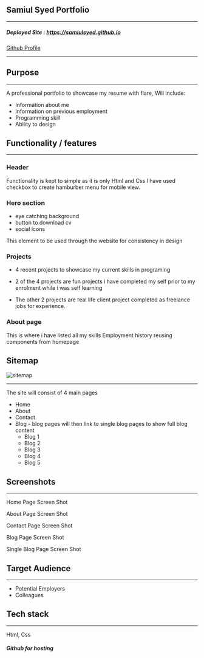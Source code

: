 ## Samiul Syed Portfolio

---

##### Deployed Site : https://samiulsyed.github.io

[Github Profile](https://github.com/samiulsyed)

---

## Purpose

---

A professional portfolio to showcase my resume with flare,
Will include:

- Information about me
- Information on previous employment
- Programming skill
- Ability to design

## Functionality / features

---

### Header

Functionality is kept to simple as it is only Html and Css
I have used checkbox to create hamburber menu for mobile view.

### Hero section

- eye catching background
- button to download cv
- social icons

This element to be used through the website for consistency in design

### Projects

- 4 recent projects to showcase my current skills in programing
- 2 of the 4 projects are fun projects i have completed my self prior to my enrolment while i was self learning

- The other 2 projects are real life client project completed as freelance jobs for experience.

### About page

This is where i have listed all my skills
Employment history
reusing components from homepage

## Sitemap

![sitemap]()

---

The site will consist of 4 main pages

- Home
- About
- Contact
- Blog - blog pages will then link to single blog pages to show full blog content
  - Blog 1
  - Blog 2
  - Blog 3
  - Blog 4
  - Blog 5

## Screenshots

---

Home Page Screen Shot

About Page Screen Shot

Contact Page Screen Shot

Blog Page Screen Shot

Single Blog Page Screen Shot

## Target Audience

---

- Potential Employers
- Colleagues

## Tech stack

---

Html, Css

##### Github for hosting
